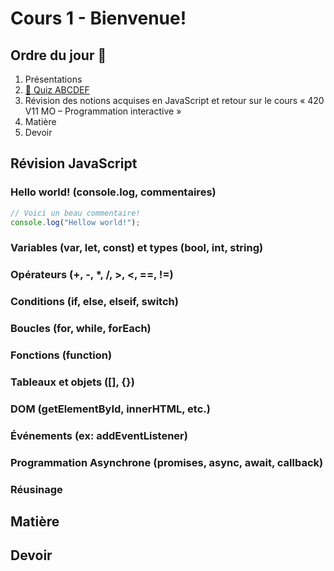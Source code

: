 # Cours 1 - Bienvenue!

## Ordre du jour 🍎

1. Présentations
1. [🧠 Quiz ABCDEF](https://google.com)
1. Révision des notions acquises en JavaScript et retour sur le cours « 420 V11 MO – Programmation interactive »
1. Matière
1. Devoir

## Révision JavaScript

### Hello world! (console.log, commentaires)

```js
// Voici un beau commentaire!
console.log("Hellow world!");
```
### Variables (var, let, const) et types (bool, int, string)
### Opérateurs (+, -, *, /, >, <, ==, !=)
### Conditions (if, else, elseif, switch)
### Boucles (for, while, forEach)
### Fonctions (function)
### Tableaux et objets ([], {})
### DOM (getElementById, innerHTML, etc.)
### Événements (ex: addEventListener)
### Programmation Asynchrone (promises, async, await, callback)
### Réusinage

## Matière

## Devoir
